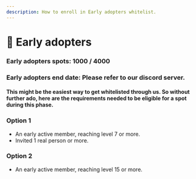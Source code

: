 ```yaml
---
description: How to enroll in Early adopters whitelist.
---
```


# 🐤 Early adopters

### Early adopters spots: 1000 / 4000

### Early adopters end date: Please refer to our discord server.



#### This might be the **easiest** way to get whitelisted through us. So without further ado, here are the requirements needed to be eligible for a spot during this phase.

### Option 1

* An early active member, reaching level 7 or more.
* Invited 1 real person or more.

### Option 2

* An early active member, reaching level 15 or more.
